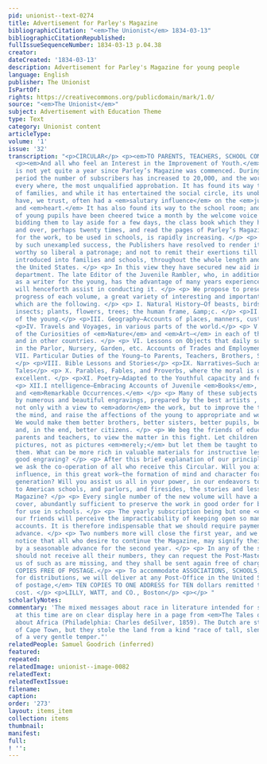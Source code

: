 ```yaml
---
pid: unionist--text-0274
title: Advertisement for Parley's Magazine
bibliographicCitation: "<em>The Unionist</em> 1834-03-13"
bibliographicCitationRepublished: 
fullIssueSequenceNumber: 1834-03-13 p.04.38
creator: 
dateCreated: '1834-03-13'
description: Advertisement for Parley's Magazine for young people
language: English
publisher: The Unionist
IsPartOf: 
rights: https://creativecommons.org/publicdomain/mark/1.0/
source: "<em>The Unionist</em>"
subject: Advertisement with Education Theme
type: Text
category: Unionist content
articleType: 
volume: '1'
issue: '32'
transcription: "<p>CIRCULAR</p> <p><em>TO PARENTS, TEACHERS, SCHOOL COMMITTEES,</em></p>
  <p><em>And all who feel an Interest in the Improvement of Youth.</em></p> <p> It
  is not yet quite a year since Parley’s Magazine was commenced. During that short
  period the number of subscribers has increased to 20,000, and the work has received,
  every where, the most unqualified approbation. It has found its way to thousands
  of families, and while it has entertained the social circle, its unobtrusive lessons
  have, we trust, often had a <em>salutary influence</em> on the <em>juvenile mind</em>
  and <em>heart.</em> It has also found its way to the school room; and many classes
  of young pupils have been cheered twice a month by the welcome voice of their teacher
  bidding them to lay aside for a few days, the class book which they have read over
  and over, perhaps twenty times, and read the pages of Parley’s Magazine. The demand
  for the work, to be used in schools, is rapidly increasing. </p> <p> Encouraged
  by such unexampled success, the Publishers have resolved to render it still more
  worthy so liberal a patronage; and not to remit their exertions till they see it
  introduced into families and schools, throughout the whole length and breadth of
  the United States. </p> <p> In this view they have secured new aid in the Editorial
  department. The late Editor of the Juvenile Rambler, who, in addition to his qualifications
  as a writer for the young, has the advantage of many years experience as a teacher,
  will henceforth assist in conducting it. </p> <p> We propose to present, in the
  progress of each volume, a great variety of interesting and important topics, among
  which are the following. </p> <p> I. Natural History—Of beasts, birds, fishes, reptiles,
  insects; plants, flowers, trees; the human frame, &amp;c. </p> <p>II. Biography—Especially
  of the young.</p> <p>III. Geography—Accounts of places, manners, customs, etc.</p>
  <p>IV. Travels and Voyages, in various parts of the world.</p> <p> V. Lively Descriptions
  of the Curiosities of <em>Nature</em> and <em>Art—</em> in each of the United States,
  and in other countries. </p> <p> VI. Lessons on Objects that daily surround Children
  in the Parlor, Nursery, Garden, etc. Accounts of Trades and Employments. </p> <p>
  VII. Particular Duties of the Young—to Parents, Teachers, Brothers, Sisters, etc.
  </p> <p>VIII. Bible Lessons and Stories</p> <p>IX. Narratives—Such as are well authenticated—Original
  Tales</p> <p> X. Parables, Fables, and Proverbs, where the moral is obvious and
  excellent. </p> <p>XI. Poetry—Adapted to the Youthful capacity and feelings.</p>
  <p> XII.I ntelligence—Embracing Accounts of Juvenile <em>Books</em>, Societies,
  and <em>Remarkable Occurrences.</em> </p> <p> Many of these subjects will be illustrated
  by numerous and beautiful engravings, prepared by the best artists , and selected
  not only with a view to <em>adorn</em> the work, but to improve the taste, cultivate
  the mind, and raise the affections of the young to appropriate and worthy objects.
  We would make them better brothers, better sisters, better pupils, better associates,
  and, in the end, better citizens. </p> <p> We beg the friends of education—especially
  parents and teachers, to view the matter in this fight. Let children look upon the
  pictures, not as pictures <em>merely;</em> but let them be taught to <em>study</em>
  them. What can be more rich in valuable materials for instructive lessons than a
  good engraving? </p> <p> After this brief explanation of our principles and purposes,
  we ask the co-operation of all who receive this Circular. Will you aid us, by your
  influence, in this great work—the formation of mind and character for the rising
  generation? Will you assist us all in your power, in our endeavors to introduce
  to American schools, and parlors, and firesides, the stories and lessons of Parley’s
  Magazine? </p> <p> Every single number of the new volume will have a strong paper
  cover, abundantly sufficient to preserve the work in good order for binding and
  for use in schools. </p> <p> The yearly subscription being but one <em>dollar</em>,
  our friends will perceive the impracticability of keeping open so many thousand
  accounts. It is therefore indispensable that we should require payment always in
  advance. </p> <p> Two numbers more will close the first year, and we now give this
  notice that all who desire to continue the Magazine, may signify their intention
  by a seasonable advance for the second year. </p> <p> In any of the subscribers
  should not receive all their numbers, they can request the Post-Master to notify
  us of such as are missing, and they shall be sent again free of charge. </p> <p>TEN
  COPIES FREE OF POSTAGE.</p> <p> To accommodate ASSOCIATIONS, SCHOOLS, and INDIVIDUALS,
  for distributions, we will deliver at any Post-Office in the United States, <em>free
  of postage,</em> TEN COPIES TO ONE ADDRESS for TEN dollars remitted to us without
  cost. </p> <p>LILLY, WATT, and CO., Boston</p> <p></p> "
scholarlyNotes: 
commentary: 'The mixed messages about race in literature intended for schoolchildren
  at this time are on clear display here in a page from <em>The Tales of Peter Parley</em>
  about Africa (Philadelphia: Charles deSilver, 1859). The Dutch are still the founders
  of Cape Town, but they stole the land from a kind "race of tall, slender Negroes,
  of a very gentle temper."'
relatedPeople: Samuel Goodrich (inferred)
featured: 
repeated: 
relatedImage: unionist--image-0082
relatedText: 
relatedTextIssue: 
filename: 
caption: 
order: '273'
layout: items_item
collection: items
thumbnail: 
manifest: 
full: 
! '': 
---
```

